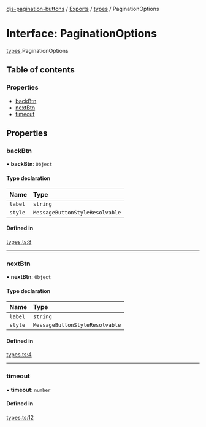 [djs-pagination-buttons](../README.md) / [Exports](../modules.md) / [types](../modules/types.md) / PaginationOptions

# Interface: PaginationOptions

[types](../modules/types.md).PaginationOptions

## Table of contents

### Properties

- [backBtn](types.PaginationOptions.md#backbtn)
- [nextBtn](types.PaginationOptions.md#nextbtn)
- [timeout](types.PaginationOptions.md#timeout)

## Properties

### backBtn

• **backBtn**: `Object`

#### Type declaration

| Name | Type |
| :------ | :------ |
| `label` | `string` |
| `style` | `MessageButtonStyleResolvable` |

#### Defined in

[types.ts:8](https://github.com/Welcome-Bot/discord-pagination/blob/57dc58a/src/types.ts#L8)

___

### nextBtn

• **nextBtn**: `Object`

#### Type declaration

| Name | Type |
| :------ | :------ |
| `label` | `string` |
| `style` | `MessageButtonStyleResolvable` |

#### Defined in

[types.ts:4](https://github.com/Welcome-Bot/discord-pagination/blob/57dc58a/src/types.ts#L4)

___

### timeout

• **timeout**: `number`

#### Defined in

[types.ts:12](https://github.com/Welcome-Bot/discord-pagination/blob/57dc58a/src/types.ts#L12)
